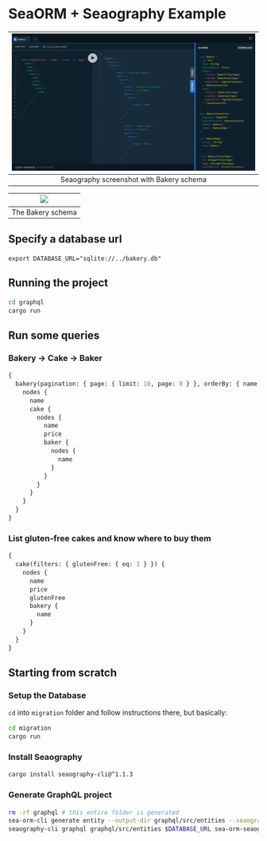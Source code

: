 # SeaORM + Seaography Example

| ![](https://raw.githubusercontent.com/SeaQL/sea-orm/master/examples/seaography_example/Seaography%20example.png) |
|:--:| 
| Seaography screenshot with Bakery schema |

| ![](https://raw.githubusercontent.com/SeaQL/sea-orm/master/tests/common/bakery_chain/bakery_chain_erd.png) |
|:--:| 
| The Bakery schema |

## Specify a database url

```
export DATABASE_URL="sqlite://../bakery.db"
```

## Running the project

```sh
cd graphql
cargo run
```

## Run some queries

### Bakery -> Cake -> Baker

```graphql
{
  bakery(pagination: { page: { limit: 10, page: 0 } }, orderBy: { name: ASC }) {
    nodes {
      name
      cake {
        nodes {
          name
          price
          baker {
            nodes {
              name
            }
          }
        }
      }
    }
  }
}
```

### List gluten-free cakes and know where to buy them

```graphql
{
  cake(filters: { glutenFree: { eq: 1 } }) {
    nodes {
      name
      price
      glutenFree
      bakery {
        name
      }
    }
  }
}
```

## Starting from scratch

### Setup the Database

`cd` into `migration` folder and follow instructions there, but basically:

```sh
cd migration
cargo run
```

### Install Seaography

```sh
cargo install seaography-cli@^1.1.3
```

### Generate GraphQL project

```sh
rm -rf graphql # this entire folder is generated
sea-orm-cli generate entity --output-dir graphql/src/entities --seaography
seaography-cli graphql graphql/src/entities $DATABASE_URL sea-orm-seaography-example
```
